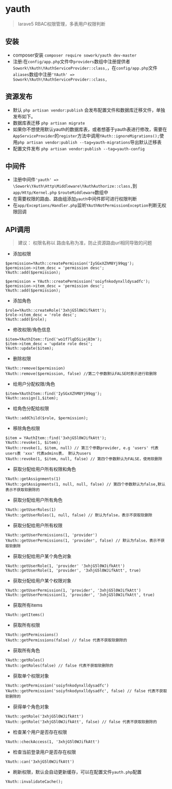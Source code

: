# yauth 
> larave5 RBAC权限管理，多表用户权限判断

## 安装
- composer安装 `composer require sowork/yauth dev-master`
- 注册:在`config/app.php`文件中`providers`数组中注册提供者 `Sowork\YAuth\YAuthServiceProvider::class,`，在`config/app.php`文件`aliases`数组中注册`'YAuth' => Sowork\YAuth\YAuthServiceProvider::class,`
    
## 资源发布
- 默认 `php artisan vendor:publish` 会发布配置文件和数据库迁移文件，单独发布如下。
- 数据库表迁移 `php artisan migrate`
- 如果你不想使用默认yauth的数据库表，或者想基于yauth表进行修改，需要在`AppServiceProvider`的`register`方法中调用`YAuth::ignoreMigrations();`使用`php artisan vendor:publish --tag=yauth-migrations`导出默认迁移表
- 配置文件发布 `php artisan vendor:publish --tag=yauth-config`

## 中间件
- 注册中间件`'yauth' => \Sowork\YAuth\Http\Middleware\YAuthAuthorize::class,`到`app/Http/Kernel.php` `$routeMiddleware`数组中
- 在需要权限的路由、路由组添加`yauth`中间件即可进行权限判断
- 在`app/Exceptions/Handler.php`监听`YAuthNotPermissionException`判断无权限回调

## API调用
> 建议： 权限名称以 路由名称为准，防止资源路由url相同导致的问题

- 添加权限
```
$permission=YAuth::createPermission('IySGxXZhM8Yj99qg');
$permission->item_desc = 'permission desc';
YAuth::add($permission);

$permission = YAuth::createPermission('soiyfnkodynxlldysadfc');
$permission->item_desc = 'permission desc';
YAuth::add($permission);
```
- 添加角色
```
$role=YAuth::createRole('3xhjG5l0WJifkAtt');
$role->item_desc = 'role desc';
YAuth::add($role);
```
- 修改权限/角色信息
```
$item=YAuthItem::find('wo1f7lqD5iiejB3m');
$item->item_desc = 'update role desc';
YAuth::update($item);
```
- 删除权限
```
YAuth::remove($permission)
YAuth::remove($permission, false) //第二个参数默认FALSE时表示进行软删除
```
- 给用户分配权限/角色
```
$item=YAuthItem::find('IySGxXZhM8Yj99qg');
YAuth::assign(1,$item);
```
- 给角色分配给权限
```
YAuth::addChild($role, $permission);
```
- 移除角色权限
```
$item = YAuthItem::find('3xhjG5l0WJifkAtt');
YAuth::revoke(1, $item);
YAuth::revoke(1, $item, null) // 第三个参数provider, e.g 'users' 代表users表 'xxx' 代表admins表， 默认为users
YAuth::revoke(1, $item, null, false) // 第四个参数默认为FALSE，使用软删除
```
- 获取分配给用户所有权限和角色
```
YAuth::getAssignments(1)
YAuth::getAssignments(1, null, null, false) // 第四个参数默认为false,默认表示不获取软删除的
```
- 获取分配给用户所有角色
```
YAuth::getUserRoles(1)
YAuth::getUserRoles(1, null, false) // 默认为false，表示不获取软删除
```
- 获取分配给用户所有权限
```
YAuth::getUserPermissions(1, 'provider')
YAuth::getUserPermissions(1, 'provider', false) // 默认为false，表示不获取软删除
```
- 获取分配给用户某个角色对象
```
YAuth::getUserRole(1, 'provider' '3xhjG5l0WJifkAtt')
YAuth::getUserRole(1, 'provider', '3xhjG5l0WJifkAtt', true)
```
- 获取分配给用户某个权限对象
```
YAuth::getUserPermission(1, 'provider', '3xhjG5l0WJifkAtt')
YAuth::getUserPermission(1, 'provider', '3xhjG5l0WJifkAtt', true)
```
- 获取所有items
```
YAuth::getItems()
```
- 获取所有权限
```
YAuth::getPermissions()
YAuth::getPermissions(false) // false 代表不获取软删除的
```
- 获取所有角色
```
YAuth::getRoles()
YAuth::getRoles(false) // false 代表不获取软删除的
```
- 获取单个权限对象
```
YAuth::getPermission('soiyfnkodynxlldysadfc')
YAuth::getPermission('soiyfnkodynxlldysadfc', false) // false 代表不获取软删除的
```
- 获得单个角色对象
```
YAuth::getRole('3xhjG5l0WJifkAtt')
YAuth::getRole('3xhjG5l0WJifkAtt', false) // false 代表不获取软删除的
```
- 检查某个用户是否存在权限
```
YAuth::checkAccess(1, '3xhjG5l0WJifkAtt') 
```
- 检查当前登录用户是否存在权限
```
YAuth::can('3xhjG5l0WJifkAtt')
```
- 刷新权限，默认会自动更新缓存，可以在配置文件`yauth.php`配置
```
YAuth::invalidateCache();
```